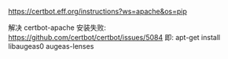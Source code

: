 https://certbot.eff.org/instructions?ws=apache&os=pip

解决 certbot-apache 安装失败:
https://github.com/certbot/certbot/issues/5084
即: apt-get install libaugeas0 augeas-lenses